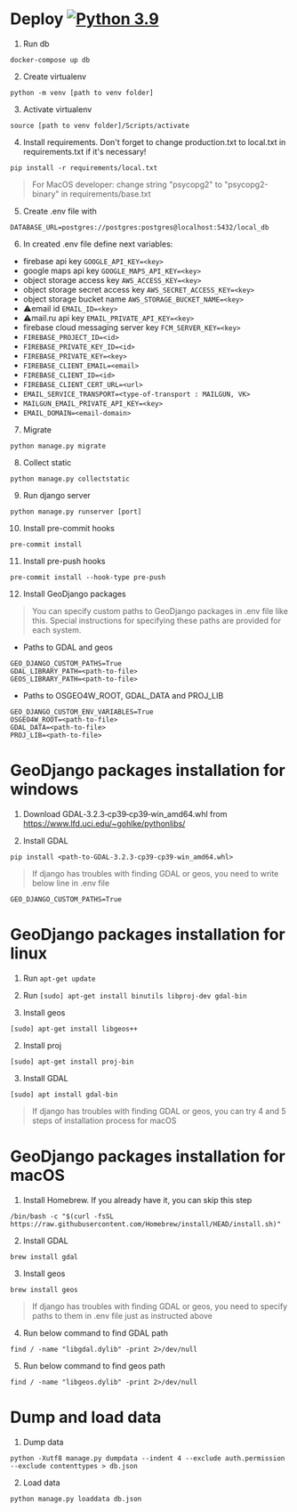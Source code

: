 # Deploy [![Python 3.9](https://img.shields.io/badge/python-3.9-blue.svg)](https://www.python.org/downloads/release/python-390/)

1. Run db
```
docker-compose up db
```
2. Create virtualenv
```
python -m venv [path to venv folder]
```
3. Activate virtualenv
```
source [path to venv folder]/Scripts/activate
```
4. Install requirements. Don't forget to change production.txt to local.txt in requirements.txt if it's necessary!
```
pip install -r requirements/local.txt
```
> For MacOS developer: change string "psycopg2" to "psycopg2-binary" in requirements/base.txt

5. Create .env file with 
```
DATABASE_URL=postgres://postgres:postgres@localhost:5432/local_db
```
6. In created .env file define next variables:
- firebase api key ```GOOGLE_API_KEY=<key>```
- google maps api key ```GOOGLE_MAPS_API_KEY=<key>```
- object storage access key ```AWS_ACCESS_KEY=<key>```
- object storage secret access key ```AWS_SECRET_ACCESS_KEY=<key>```
- object storage bucket name ```AWS_STORAGE_BUCKET_NAME=<key>```
- ⚠️email id ```EMAIL_ID=<key>```
- ⚠️mail.ru api key ```EMAIL_PRIVATE_API_KEY=<key>```
- firebase cloud messaging server key ```FCM_SERVER_KEY=<key>```
- ```FIREBASE_PROJECT_ID=<id>```
- ```FIREBASE_PRIVATE_KEY_ID=<id>```
- ```FIREBASE_PRIVATE_KEY=<key>```
- ```FIREBASE_CLIENT_EMAIL=<email>```
- ```FIREBASE_CLIENT_ID=<id>```
- ```FIREBASE_CLIENT_CERT_URL=<url>```
- ```EMAIL_SERVICE_TRANSPORT=<type-of-transport : MAILGUN, VK>```
- ```MAILGUN_EMAIL_PRIVATE_API_KEY=<key>```
- ```EMAIL_DOMAIN=<email-domain>```
7. Migrate
```
python manage.py migrate
```
8. Collect static
```
python manage.py collectstatic
```
9. Run django server
```
python manage.py runserver [port]
```
10. Install pre-commit hooks
```
pre-commit install
```
11. Install pre-push hooks
```
pre-commit install --hook-type pre-push
```
12. Install GeoDjango packages

> You can specify custom paths to GeoDjango packages in .env file like this.
> Special instructions for specifying these paths are provided for each system.
- Paths to GDAL and geos
```
GEO_DJANGO_CUSTOM_PATHS=True
GDAL_LIBRARY_PATH=<path-to-file>
GEOS_LIBRARY_PATH=<path-to-file>
```
- Paths to OSGEO4W_ROOT, GDAL_DATA and PROJ_LIB
```
GEO_DJANGO_CUSTOM_ENV_VARIABLES=True
OSGEO4W_ROOT=<path-to-file>
GDAL_DATA=<path-to-file>
PROJ_LIB=<path-to-file>
```

# GeoDjango packages installation for windows

1. Download GDAL‑3.2.3‑cp39‑cp39‑win_amd64.whl from https://www.lfd.uci.edu/~gohlke/pythonlibs/

2. Install GDAL
```
pip install <path-to-GDAL‑3.2.3‑cp39‑cp39‑win_amd64.whl>
```
> If django has troubles with finding GDAL or geos, you need to write below line in .env file
```
GEO_DJANGO_CUSTOM_PATHS=True
```

# GeoDjango packages installation for linux

1. Run `apt-get update`

2. Run `[sudo] apt-get install binutils libproj-dev gdal-bin`

3. Install geos
```
[sudo] apt-get install libgeos++
```
2. Install proj
```
[sudo] apt-get install proj-bin
```
3. Install GDAL
```
[sudo] apt install gdal-bin
```
> If django has troubles with finding GDAL or geos, you can try 4 and 5 steps of installation process for macOS

# GeoDjango packages installation for macOS

1. Install Homebrew. If you already have it, you can skip this step
```
/bin/bash -c "$(curl -fsSL https://raw.githubusercontent.com/Homebrew/install/HEAD/install.sh)"
```
2. Install GDAL
```
brew install gdal
```
3. Install geos
```
brew install geos
```
> If django has troubles with finding GDAL or geos, you need to specify paths to them in .env file just as instructed above

4. Run below command to find GDAL path
```
find / -name "libgdal.dylib" -print 2>/dev/null
```
5. Run below command to find geos path
```
find / -name "libgeos.dylib" -print 2>/dev/null
```

# Dump and load data

1. Dump data
```
python -Xutf8 manage.py dumpdata --indent 4 --exclude auth.permission --exclude contenttypes > db.json
```
2. Load data
```
python manage.py loaddata db.json
```
